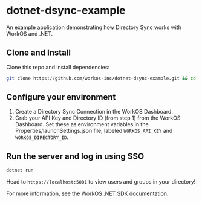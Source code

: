﻿# dotnet-dsync-example

An example application demonstrating how Directory Sync works with WorkOS and .NET.

## Clone and Install

Clone this repo and install dependencies:

```sh
git clone https://github.com/workos-inc/dotnet-dsync-example.git && cd dotnet-dsync-example && dotnet build
```

## Configure your environment

1. Create a Directory Sync Connection in the WorkOS Dashboard.
2. Grab your API Key and Directory ID (from step 1) from the WorkOS Dashboard.
Set these as environment variables in the Properties/launchSettings.json file,
labeled `WORKOS_API_KEY` and `WORKOS_DIRECTORY_ID`.

## Run the server and log in using SSO

```sh
dotnet run
```

Head to `https://localhost:5001` to view users and groups in your directory!

For more information, see the [WorkOS .NET SDK documentation](https://workos.com/docs/reference/client-libraries).

